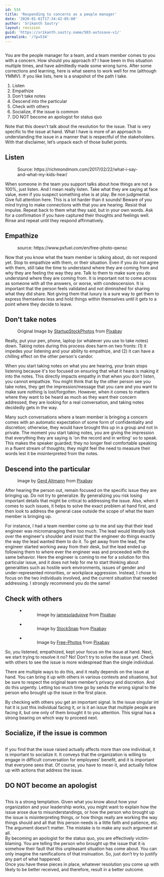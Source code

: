 ```yaml
---
id: 534
title: 'Responding to concerns as a people manager'
date: '2020-01-01T17:34:42-05:00'
author: 'Srikanth Sastry'
layout: revision
guid: 'https://srikanth.sastry.name/503-autosave-v1/'
permalink: '/?p=534'
---
```


<!-- wp:image {"id":505} -->
<figure class="wp-block-image"><img src="https://srikanth.sastry.name/wp-content/uploads/2019/12/unhappy-389944_1920-1024x678.jpg" alt="" class="wp-image-505"/></figure>
<!-- /wp:image -->

<!-- wp:paragraph -->
<p>You are the people manager for a team, and a team member comes to you with a concern. How should you approach it? I have been in this situation multiple times, and have admittedly made some wrong turns. After some corrections and learning, here is what seems to work well for me (although YMMV). If you like lists, here is a snapshot of the path I take.</p>
<!-- /wp:paragraph -->

<!-- wp:list {"ordered":true} -->
<ol><li>Listen</li><li>Empathize</li><li>Don't take notes</li><li>Descend into the particular</li><li>Check with others</li><li>Socialize, if the issue is common</li><li>DO NOT become an apologist for status quo</li></ol>
<!-- /wp:list -->

<!-- wp:paragraph -->
<p>Note that this doesn’t talk about the resolution for the issue. That is very specific to the issue at hand. What I have is more of an approach to understanding the issue in a manner that is respectful of the stakeholders. With that disclaimer, let’s unpack each of those bullet points.</p>
<!-- /wp:paragraph -->

<!-- wp:more -->
<!--more-->
<!-- /wp:more -->

<!-- wp:heading -->
<h2>Listen</h2>
<!-- /wp:heading -->

<!-- wp:image {"align":"left","id":510,"sizeSlug":"full"} -->
<div class="wp-block-image"><figure class="alignleft size-full"><img src="https://srikanth.sastry.name/wp-content/uploads/2019/12/what-kids-hear.jpg" alt="" class="wp-image-510"/><figcaption>Source: https://richmondmom.com/2017/02/22/what-i-say-and-what-my-kids-hear/</figcaption></figure></div>
<!-- /wp:image -->

<!-- wp:paragraph -->
<p>When someone in the team you support talks about how things are not a 100%, just listen. And I mean really listen. Take what they are saying at face value, even if you suspect something else is at play. Be non judgmental. Give full attention here. This is a lot harder than it sounds! Beware of you mind trying to make connections with that you are hearing. Resist that impulse. Repeat back to them what they said, but in your own words. Ask for a confirmation if you have captured their thoughts and feelings well. Rinse and repeat until they respond affirmatively.</p>
<!-- /wp:paragraph -->

<!-- wp:heading -->
<h2>Empathize</h2>
<!-- /wp:heading -->

<!-- wp:image {"id":512,"sizeSlug":"large"} -->
<figure class="wp-block-image size-large"><img src="https://srikanth.sastry.name/wp-content/uploads/2019/12/pxfuel.com_-1024x683.jpg" alt="" class="wp-image-512"/><figcaption>source: https://www.pxfuel.com/en/free-photo-qwnsc</figcaption></figure>
<!-- /wp:image -->

<!-- wp:paragraph -->
<p>Now that you know what the team member is talking about, do not respond yet. Stop to empathize with them, or their situation. Even if you do not agree with them, still take the time to understand where they are coming from and why they are feeling the way they are. Talk to them to make sure you do understand where they are coming from. It is important not to come across as someone with all the answers, or worse, with condescension. It is important that the person feels validated and not diminished for sharing what they did share. Not giving them that luxury is a sure way to get them to express themselves less and hold things within themselves until it gets to a point where they decide to leave.</p>
<!-- /wp:paragraph -->

<!-- wp:heading -->
<h2>Don't take notes</h2>
<!-- /wp:heading -->

<!-- wp:image {"id":514,"sizeSlug":"large"} -->
<figure class="wp-block-image size-large"><img src="https://srikanth.sastry.name/wp-content/uploads/2019/12/Untitled-presentation.png" alt="" class="wp-image-514"/><figcaption>Original Image by <a href="https://pixabay.com/users/StartupStockPhotos-690514/?utm_source=link-attribution&amp;utm_medium=referral&amp;utm_campaign=image&amp;utm_content=593333">StartupStockPhotos</a> from <a href="https://pixabay.com/?utm_source=link-attribution&amp;utm_medium=referral&amp;utm_campaign=image&amp;utm_content=593333">Pixabay</a></figcaption></figure>
<!-- /wp:image -->

<!-- wp:paragraph -->
<p>Really, put your pen, phone, laptop (or whatever you use to take notes) down. Taking notes during this process does harm on two fronts: (1) it impedes your listening and your ability to empathize, and (2) it can have a chilling effect on the other person's candor.</p>
<!-- /wp:paragraph -->

<!-- wp:paragraph -->
<p>When you start taking notes on what you are hearing, your brain stops listening because it's too focused on ensuring that what it hears is making it into the notes. This directly impacts empathy in that when you don't listen, you cannot empathize. You might think that by the other person see you take notes, they get the impression/message that you care and you want to make sure nothing is lost/forgotten. However, when it comes to matters where they want to be heard as much as they want their concern addressed, they are looking for a real conversation, and taking notes decidedly gets in the way.</p>
<!-- /wp:paragraph -->

<!-- wp:paragraph -->
<p>Many such conversations where a team member is bringing a concern comes with an automatic expectation of some form of confidentiality and discretion; otherwise, they would have brought this up in a group and not in private. The moment you start taking notes, you are giving the impression that everything they are saying is 'on the record and in writing' so to speak. This makes the speaker guarded; they no longer feel comfortable speaking in a fluent stream of thoughts; they might feel the need to measure their words lest it be misinterpreted from the notes.</p>
<!-- /wp:paragraph -->

<!-- wp:heading -->
<h2>Descend into the particular</h2>
<!-- /wp:heading -->

<!-- wp:image {"id":515,"sizeSlug":"large"} -->
<figure class="wp-block-image size-large"><img src="https://srikanth.sastry.name/wp-content/uploads/2019/12/apple-1594742_1920-1024x378.jpg" alt="" class="wp-image-515"/><figcaption>Image by <a href="https://pixabay.com/users/geralt-9301/?utm_source=link-attribution&amp;utm_medium=referral&amp;utm_campaign=image&amp;utm_content=1594742">Gerd Altmann</a> from <a href="https://pixabay.com/?utm_source=link-attribution&amp;utm_medium=referral&amp;utm_campaign=image&amp;utm_content=1594742">Pixabay</a></figcaption></figure>
<!-- /wp:image -->

<!-- wp:paragraph -->
<p>After hearing the person out, remain focused on the specific issue they are bringing up. Do not try to generalize. By generalizing you risk losing important details that might be critical to addressing the issue. Also, when it comes to such issues, it helps to solve the exact problem at hand first, and then look to address the general case outside the scope of what the team member is bringing up.</p>
<!-- /wp:paragraph -->

<!-- wp:paragraph -->
<p>For instance, I had a team member come up to me and say that their lead engineer was micromanaging them too much. The lead would literally look over the engineer's shoulder and insist that the engineer do things exactly the way the lead wanted them to do it. To get away from the lead, the engineer started working away from their desk, but the lead ended up following them to where ever the engineer was and proceeded with the same behavior. Here the engineer is coming to me for a solution for this particular issue, and it does not help for me to start thinking about generalities such as hostile work environments, issues of gender and under-represented minorities, or workplace aggression. Instead, I chose to focus on the two individuals involved, and the current situation that needed addressing. I strongly recommend you do the same!</p>
<!-- /wp:paragraph -->

<!-- wp:heading -->
<h2>Check with others</h2>
<!-- /wp:heading -->

<!-- wp:gallery {"ids":["517","518","519"]} -->
<figure class="wp-block-gallery columns-3 is-cropped"><ul class="blocks-gallery-grid"><li class="blocks-gallery-item"><figure><img src="https://srikanth.sastry.name/wp-content/uploads/2019/12/listen-1702648_1920-1024x682.jpg" alt="" data-id="517" data-full-url="https://srikanth.sastry.name/wp-content/uploads/2019/12/listen-1702648_1920.jpg" data-link="https://srikanth.sastry.name/?attachment_id=517" class="wp-image-517"/><figcaption class="blocks-gallery-item__caption">Image by <a href="https://pixabay.com/users/jamesoladujoye-3409212/?utm_source=link-attribution&amp;utm_medium=referral&amp;utm_campaign=image&amp;utm_content=1702648">jamesoladujoye</a> from <a href="https://pixabay.com/?utm_source=link-attribution&amp;utm_medium=referral&amp;utm_campaign=image&amp;utm_content=1702648">Pixabay</a></figcaption></figure></li><li class="blocks-gallery-item"><figure><img src="https://srikanth.sastry.name/wp-content/uploads/2019/12/people-2557396_1920-1024x683.jpg" alt="" data-id="518" data-full-url="https://srikanth.sastry.name/wp-content/uploads/2019/12/people-2557396_1920.jpg" data-link="https://srikanth.sastry.name/?attachment_id=518" class="wp-image-518"/><figcaption class="blocks-gallery-item__caption">Image by <a href="https://pixabay.com/users/StockSnap-894430/?utm_source=link-attribution&amp;utm_medium=referral&amp;utm_campaign=image&amp;utm_content=2557396">StockSnap</a> from <a href="https://pixabay.com/?utm_source=link-attribution&amp;utm_medium=referral&amp;utm_campaign=image&amp;utm_content=2557396">Pixabay</a></figcaption></figure></li><li class="blocks-gallery-item"><figure><img src="https://srikanth.sastry.name/wp-content/uploads/2019/12/workplace-1245776_1920-1024x683.jpg" alt="" data-id="519" data-full-url="https://srikanth.sastry.name/wp-content/uploads/2019/12/workplace-1245776_1920.jpg" data-link="https://srikanth.sastry.name/?attachment_id=519" class="wp-image-519"/><figcaption class="blocks-gallery-item__caption">Image by <a href="https://pixabay.com/photos/?utm_source=link-attribution&amp;utm_medium=referral&amp;utm_campaign=image&amp;utm_content=1245776">Free-Photos</a> from <a href="https://pixabay.com/?utm_source=link-attribution&amp;utm_medium=referral&amp;utm_campaign=image&amp;utm_content=1245776">Pixabay</a></figcaption></figure></li></ul></figure>
<!-- /wp:gallery -->

<!-- wp:paragraph -->
<p>So, you listened, empathized, kept your focus on the issue at hand. Next, we start trying to resolve it no? No! Don’t try to solve the issue yet. Check with others to see the issue is more widespread than the single individual. </p>
<!-- /wp:paragraph -->

<!-- wp:paragraph -->
<p>There are multiple ways to do this, and it really depends on the issue at hand. You can bring it up with others in various contexts and situations, but be sure to respect the original team member’s privacy and discretion. And do this urgently. Letting too much time go by sends the wrong signal to the person who brought up the issue in the first place.</p>
<!-- /wp:paragraph -->

<!-- wp:paragraph -->
<p>By checking with others you get an important signal. Is the issue singular int hat it is just this individual facing it, or is it an issue that multiple people are facing it, but one only of them brought it to you attention. This signal has a strong bearing on which way to proceed next.</p>
<!-- /wp:paragraph -->

<!-- wp:heading -->
<h2>Socialize, if the issue is common</h2>
<!-- /wp:heading -->

<!-- wp:image {"id":522,"sizeSlug":"large"} -->
<figure class="wp-block-image size-large"><img src="https://srikanth.sastry.name/wp-content/uploads/2019/12/F6A7AB0B-9B1F-4081-8F7A-5C1E36C3123D-1024x683.jpeg" alt="" class="wp-image-522"/></figure>
<!-- /wp:image -->

<!-- wp:paragraph -->
<p>If you find that the issue raised actually affects more than one individual, it is important to socialize it. It conveys that the organization is willing to engage in difficult conversation for employees' benefit, and it is important that everyone sees that. Of course, you have to mean it, and actually follow up with actions that address the issue.</p>
<!-- /wp:paragraph -->

<!-- wp:heading -->
<h2>DO NOT become an apologist </h2>
<!-- /wp:heading -->

<!-- wp:image {"id":528,"sizeSlug":"large"} -->
<figure class="wp-block-image size-large"><img src="https://srikanth.sastry.name/wp-content/uploads/2019/12/77DCDE52-6137-447C-92B4-CB09E82F11C0-1024x678.jpeg" alt="" class="wp-image-528"/></figure>
<!-- /wp:image -->

<!-- wp:paragraph -->
<p>This is a strong temptation. Given what you know about how your organization and your leadership works, you might want to explain how the issue arose due to misunderstandings, or how the person who brought up the issue is misinterpreting things, or how things really are working the way things should and all that this person needs is a little faith and patience, etc. The argument doesn’t matter. The mistake is to make any such argument at all. <br>By becoming an apologist for the status quo, you are effectively victim-blaming. You are telling the person who brought up the issue that it is somehow their fault that this unpleasant situation has come about. You can only imagine the ramifications of that insinuation. So, just don’t try to justify any part of what happened. <br>Once you have these pieces in place, whatever resolution you come up with likely to be better received, and therefore, result in a better outcome. </p>
<!-- /wp:paragraph -->